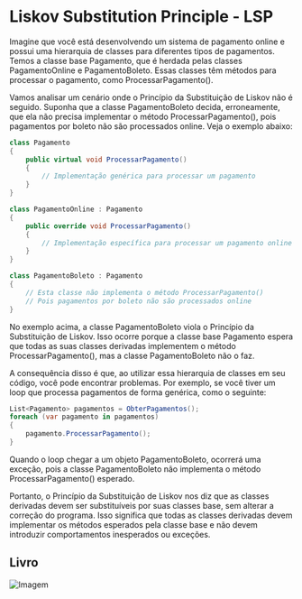 # Liskov Substitution Principle - LSP

Imagine que você está desenvolvendo um sistema de pagamento online e possui uma hierarquia de classes para diferentes tipos de pagamentos. Temos a classe base Pagamento, que é herdada pelas classes PagamentoOnline e PagamentoBoleto. Essas classes têm métodos para processar o pagamento, como ProcessarPagamento().

Vamos analisar um cenário onde o Princípio da Substituição de Liskov não é seguido. Suponha que a classe PagamentoBoleto decida, erroneamente, que ela não precisa implementar o método ProcessarPagamento(), pois pagamentos por boleto não são processados online. Veja o exemplo abaixo:

```csharp
class Pagamento
{
    public virtual void ProcessarPagamento()
    {
        // Implementação genérica para processar um pagamento
    }
}

class PagamentoOnline : Pagamento
{
    public override void ProcessarPagamento()
    {
        // Implementação específica para processar um pagamento online
    }
}

class PagamentoBoleto : Pagamento
{
    // Esta classe não implementa o método ProcessarPagamento()
    // Pois pagamentos por boleto não são processados online
}
```

No exemplo acima, a classe PagamentoBoleto viola o Princípio da Substituição de Liskov. Isso ocorre porque a classe base Pagamento espera que todas as suas classes derivadas implementem o método ProcessarPagamento(), mas a classe PagamentoBoleto não o faz.

A consequência disso é que, ao utilizar essa hierarquia de classes em seu código, você pode encontrar problemas. Por exemplo, se você tiver um loop que processa pagamentos de forma genérica, como o seguinte:
```csharp
List<Pagamento> pagamentos = ObterPagamentos();
foreach (var pagamento in pagamentos)
{
    pagamento.ProcessarPagamento();
}
```
Quando o loop chegar a um objeto PagamentoBoleto, ocorrerá uma exceção, pois a classe PagamentoBoleto não implementa o método ProcessarPagamento() esperado.

Portanto, o Princípio da Substituição de Liskov nos diz que as classes derivadas devem ser substituíveis por suas classes base,
sem alterar a correção do programa. Isso significa que todas as classes derivadas devem implementar os métodos esperados pela classe base e não devem introduzir comportamentos inesperados ou exceções.

## Livro
![Imagem](https://m.media-amazon.com/images/I/51YTqGVOD7L._SY425_.jpg)
